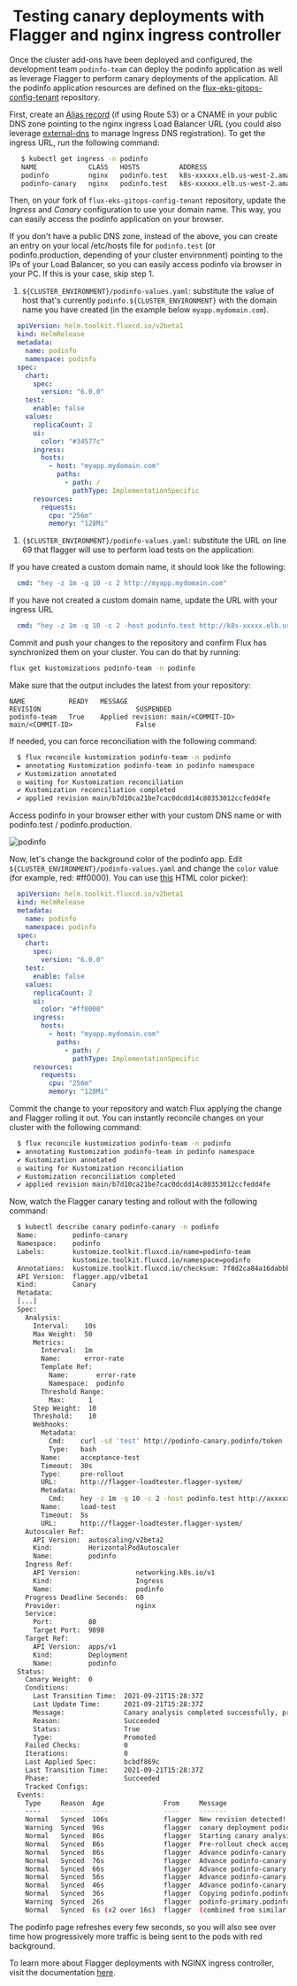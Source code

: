 #  Testing canary deployments with Flagger and nginx ingress controller

Once the cluster add-ons have been deployed and configured, the development team `podinfo-team` can deploy the podinfo application as well as leverage Flagger to perform canary deployments of the application. All the podinfo application resources are defined on the [flux-eks-gitops-config-tenant](https://github.com/aws-samples/flux-eks-gitops-config-tenant) repository. 

First, create an [Alias record](https://aws.amazon.com/premiumsupport/knowledge-center/route-53-create-alias-records/) (if using Route 53) or a CNAME in your public DNS zone pointing to the nginx ingress Load Balancer URL (you could also leverage [external-dns](https://github.com/kubernetes-sigs/external-dns) to manage Ingress DNS registration). To get the ingress URL, run the following command:

```bash
   $ kubectl get ingress -n podinfo
   NAME             CLASS   HOSTS          ADDRESS                               PORTS   AGE
   podinfo          nginx   podinfo.test   k8s-xxxxxx.elb.us-west-2.amazonaws.com   80      23h
   podinfo-canary   nginx   podinfo.test   k8s-xxxxxx.elb.us-west-2.amazonaws.com   80      23h
```

Then, on your fork of `flux-eks-gitops-config-tenant` repository, update the *Ingress* and *Canary* configuration to use your domain name. This way, you can easily access the podinfo application on your browser.

If you don't have a public DNS zone, instead of the above, you can create an entry on your local /etc/hosts file for `podinfo.test` (or podinfo.production, depending of your cluster environment) pointing to the IPs of your Load Balancer, so you can easily access podinfo via browser in your PC. If this is your case, skip step 1.

1. `${CLUSTER_ENVIRONMENT}/podinfo-values.yaml`: substitute the value of host that's currently `podinfo.${CLUSTER_ENVIRONMENT}` with the domain name you have created (in the example below `myapp.mydomain.com`).

```yaml
  apiVersion: helm.toolkit.fluxcd.io/v2beta1
  kind: HelmRelease
  metadata:
    name: podinfo
    namespace: podinfo
  spec:
    chart:
      spec:
        version: "6.0.0"
    test:
      enable: false
    values:
      replicaCount: 2
      ui:
        color: "#34577c"
      ingress:
        hosts:
          - host: "myapp.mydomain.com"
            paths:
              - path: /
                pathType: ImplementationSpecific
      resources:
        requests:
          cpu: "256m"
          memory: "128Mi"
```

1. `{$CLUSTER_ENVIRONMENT}/podinfo-values.yaml`: substitute the URL on line 69 that flagger will use to perform load tests on the application:

If you have created a custom domain name, it should look like the following:

```yaml
  cmd: "hey -z 1m -q 10 -c 2 http://myapp.mydomain.com"
```

If you have not created a custom domain name, update the URL with your ingress URL

```yaml
  cmd: "hey -z 1m -q 10 -c 2 -host podinfo.test http://k8s-xxxxx.elb.us-west-2.amazonaws.com"
```

Commit and push your changes to the repository and confirm Flux has synchronized them on your cluster. You can do that by running:

```bash
flux get kustomizations podinfo-team -n podinfo
```

Make sure that the output includes the latest <COMMIT-ID> from your repository:

```
NAME           READY   MESSAGE                                                REVISION                        SUSPENDED
podinfo-team   True    Applied revision: main/<COMMIT-ID>                     main/<COMMIT-ID>                False
```

If needed, you can force reconciliation with the following command:

```bash
  $ flux reconcile kustomization podinfo-team -n podinfo
  ► annotating Kustomization podinfo-team in podinfo namespace
  ✔ Kustomization annotated
  ◎ waiting for Kustomization reconciliation
  ✔ Kustomization reconciliation completed
  ✔ applied revision main/b7d10ca21be7cac0dcdd14c80353012ccfedd4fe
```

Access podinfo in your browser either with your custom DNS name or with podinfo.test / podinfo.production.

![podinfo](images/podinfo-screenshot.png)

Now, let's change the background color of the podinfo app. Edit `${CLUSTER_ENVIRONMENT}/podinfo-values.yaml` and change the `color` value (for example, red: #ff0000). You can use [this](https://www.w3schools.com/colors/colors_picker.asp) HTML color picker):

```yaml
  apiVersion: helm.toolkit.fluxcd.io/v2beta1
  kind: HelmRelease
  metadata:
    name: podinfo
    namespace: podinfo
  spec:
    chart:
      spec:
        version: "6.0.0"
    test:
      enable: false
    values:
      replicaCount: 2
      ui:
        color: "#ff0000"
      ingress:
        hosts:
          - host: "myapp.mydomain.com"
            paths:
              - path: /
                pathType: ImplementationSpecific
      resources:
        requests:
          cpu: "256m"
          memory: "128Mi"
```

Commit the change to your repository and watch Flux applying the change and Flagger rolling it out. You can instantly reconcile changes on your cluster with the following command:

```bash
  $ flux reconcile kustomization podinfo-team -n podinfo
  ► annotating Kustomization podinfo-team in podinfo namespace
  ✔ Kustomization annotated
  ◎ waiting for Kustomization reconciliation
  ✔ Kustomization reconciliation completed
  ✔ applied revision main/b7d10ca21be7cac0dcdd14c80353012ccfedd4fe
```

Now, watch the Flagger canary testing and rollout with the following command:

```bash
  $ kubectl describe canary podinfo-canary -n podinfo
  Name:         podinfo-canary
  Namespace:    podinfo
  Labels:       kustomize.toolkit.fluxcd.io/name=podinfo-team
                kustomize.toolkit.fluxcd.io/namespace=podinfo
  Annotations:  kustomize.toolkit.fluxcd.io/checksum: 7f8d2ca84a16dabbb320ba51a5b212996069d024
  API Version:  flagger.app/v1beta1
  Kind:         Canary
  Metadata:
  [...]
  Spec:
    Analysis:
      Interval:    10s
      Max Weight:  50
      Metrics:
        Interval:  1m
        Name:      error-rate
        Template Ref:
          Name:       error-rate
          Namespace:  podinfo
        Threshold Range:
          Max:      1
      Step Weight:  10
      Threshold:    10
      Webhooks:
        Metadata:
          Cmd:    curl -sd 'test' http://podinfo-canary.podinfo/token | grep token
          Type:   bash
        Name:     acceptance-test
        Timeout:  30s
        Type:     pre-rollout
        URL:      http://flagger-loadtester.flagger-system/
        Metadata:
          Cmd:    hey -z 1m -q 10 -c 2 -host podinfo.test http://axxxxxxxx.elb.us-west-2.amazonaws.com
        Name:     load-test
        Timeout:  5s
        URL:      http://flagger-loadtester.flagger-system/
    Autoscaler Ref:
      API Version:  autoscaling/v2beta2
      Kind:         HorizontalPodAutoscaler
      Name:         podinfo
    Ingress Ref:
      API Version:              networking.k8s.io/v1
      Kind:                     Ingress
      Name:                     podinfo
    Progress Deadline Seconds:  60
    Provider:                   nginx
    Service:
      Port:         80
      Target Port:  9898
    Target Ref:
      API Version:  apps/v1
      Kind:         Deployment
      Name:         podinfo
  Status:
    Canary Weight:  0
    Conditions:
      Last Transition Time:  2021-09-21T15:28:37Z
      Last Update Time:      2021-09-21T15:28:37Z
      Message:               Canary analysis completed successfully, promotion finished.
      Reason:                Succeeded
      Status:                True
      Type:                  Promoted
    Failed Checks:           0
    Iterations:              0
    Last Applied Spec:       bcbdf869c
    Last Transition Time:    2021-09-21T15:28:37Z
    Phase:                   Succeeded
    Tracked Configs:
  Events:
    Type     Reason  Age               From     Message
    ----     ------  ----              ----     -------
    Normal   Synced  106s              flagger  New revision detected! Scaling up podinfo.podinfo
    Warning  Synced  96s               flagger  canary deployment podinfo.podinfo not ready: waiting for rollout to finish: 1 of 2 updated replicas are available
    Normal   Synced  86s               flagger  Starting canary analysis for podinfo.podinfo
    Normal   Synced  86s               flagger  Pre-rollout check acceptance-test passed
    Normal   Synced  86s               flagger  Advance podinfo-canary.podinfo canary weight 10
    Normal   Synced  76s               flagger  Advance podinfo-canary.podinfo canary weight 20
    Normal   Synced  66s               flagger  Advance podinfo-canary.podinfo canary weight 30
    Normal   Synced  56s               flagger  Advance podinfo-canary.podinfo canary weight 40
    Normal   Synced  46s               flagger  Advance podinfo-canary.podinfo canary weight 50
    Normal   Synced  36s               flagger  Copying podinfo.podinfo template spec to podinfo-primary.podinfo
    Warning  Synced  26s               flagger  podinfo-primary.podinfo not ready: waiting for rollout to finish: 1 old replicas are pending termination
    Normal   Synced  6s (x2 over 16s)  flagger  (combined from similar events): Promotion completed! Scaling down podinfo.podinfo
```

The podinfo page refreshes every few seconds, so you will also see over time how progressively more traffic is being sent to the pods with red background.

To learn more about Flagger deployments with NGINX ingress controller, visit the documentation [here](https://docs.flagger.app/tutorials/nginx-progressive-delivery).
